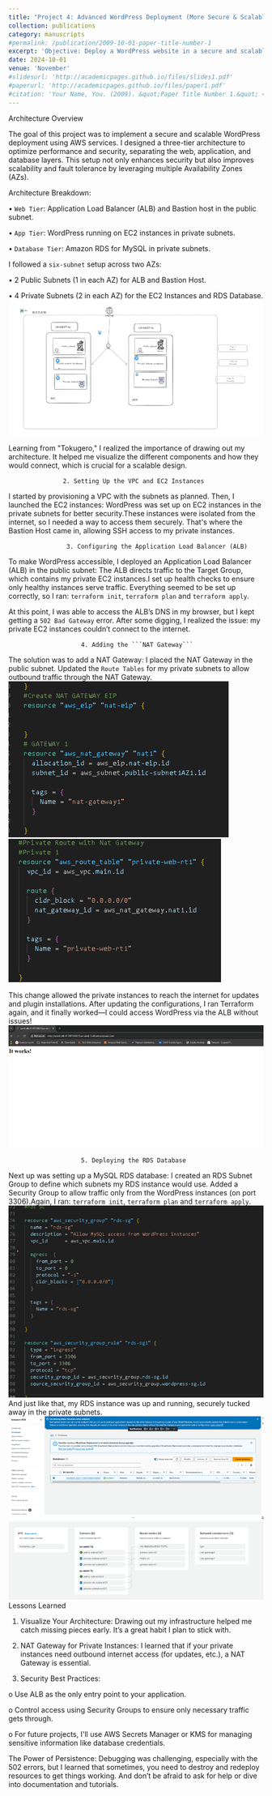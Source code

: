 ```yaml
---
title: "Project 4: Advanced WordPress Deployment (More Secure & Scalable)"
collection: publications
category: manuscripts
#permalink: /publication/2009-10-01-paper-title-number-1
excerpt: 'Objective: Deploy a WordPress website in a secure and scalable manner using a three-tier architecture. This setup includes a Load Balancer, Target Groups, EC2 Instances, RDS Database, VPC, and a Bastion Host, all provisioned using Terraform.'
date: 2024-10-01
venue: 'November'
#slidesurl: 'http://academicpages.github.io/files/slides1.pdf'
#paperurl: 'http://academicpages.github.io/files/paper1.pdf'
#citation: 'Your Name, You. (2009). &quot;Paper Title Number 1.&quot; <i>Journal 1</i>. 1(1).'
---
```


Architecture Overview

The goal of this project was to implement a secure and scalable WordPress deployment using AWS services. I designed a three-tier architecture to optimize performance and security, separating the web, application, and database layers. This setup not only enhances security but also improves scalability and fault tolerance by leveraging multiple Availability Zones (AZs).

Architecture Breakdown:

•	```Web Tier```: Application Load Balancer (ALB) and Bastion host in the public subnet.

•	```App Tier```: WordPress running on EC2 instances in private subnets.

•	```Database Tier```: Amazon RDS for MySQL in private subnets.

I followed a ```six-subnet``` setup across two AZs:

•	2 Public Subnets (1 in each AZ) for ALB and Bastion Host.

•	4 Private Subnets (2 in each AZ) for the EC2 Instances and RDS Database.
![Profile Image](https://raw.githubusercontent.com/deemoney14/deemoney14.github.io/master/images/Pc1.png)


Learning from "Tokugero," I realized the importance of drawing out my architecture. It helped me visualize the different components and how they would connect, which is crucial for a scalable design.
                  
                   2. Setting Up the VPC and EC2 Instances
   
I started by provisioning a VPC with the subnets as planned. Then, I launched the EC2 instances: WordPress was set up on EC2 instances in the private subnets for better security.These instances were isolated from the internet, so I needed a way to access them securely. That's where the Bastion Host came in, allowing SSH access to my private instances.

                    3. Configuring the Application Load Balancer (ALB)
                    
To make WordPress accessible, I deployed an Application Load Balancer (ALB) in the public subnet: The ALB directs traffic to the Target Group, which contains my private EC2 instances.I set up health checks to ensure only healthy instances serve traffic. Everything seemed to be set up correctly, so I ran: ```terraform init```, ```terraform plan``` and ```terraform apply```.

At this point, I was able to access the ALB’s DNS in my browser, but I kept getting a ```502 Bad Gateway``` error. After some digging, I realized the issue: my private EC2 instances couldn’t connect to the internet.

                        4. Adding the ```NAT Gateway```
                        
The solution was to add a NAT Gateway: I placed the NAT Gateway in the public subnet. Updated the ```Route Tables``` for my private subnets to allow outbound traffic through the NAT Gateway.
![Profile Image](/images/Pc2.png)
![Profile Image](../images/Pc3.png)

This change allowed the private instances to reach the internet for updates and plugin installations. After updating the configurations, I ran Terraform again, and it finally worked—I could access WordPress via the ALB without issues!
![Profile Image](../images/Pc4.png)
                        
                        5. Deploying the RDS Database
                        
Next up was setting up a MySQL RDS database: I created an RDS Subnet Group to define which subnets my RDS instance would use. Added a Security Group to allow traffic only from the WordPress instances (on port 3306).Again, I ran:  ```terraform init```, ```terraform plan``` and ```terraform apply```. 
![Profile Image](../images/Pc5.png)
And just like that, my RDS instance was up and running, securely tucked away in the private subnets.
![Profile Image](../images/Pc6.png)
![Profile Image](../images/Pc7.png)
                                              Lessons Learned
                                              
                                              
1.	Visualize Your Architecture: Drawing out my infrastructure helped me catch missing pieces early. It’s a great habit I plan to stick with.

2.	NAT Gateway for Private Instances: I learned that if your private instances need outbound internet access (for updates, etc.), a NAT Gateway is essential.

3.	Security Best Practices:

o	Use ALB as the only entry point to your application.

o	Control access using Security Groups to ensure only necessary traffic gets through.

o	For future projects, I'll use AWS Secrets Manager or KMS for managing sensitive information like database credentials.

The Power of Persistence: Debugging was challenging, especially with the 502 errors, but I learned that sometimes, you need to destroy and redeploy resources to get things working. And don’t be afraid to ask for help or dive into documentation and tutorials.

    
